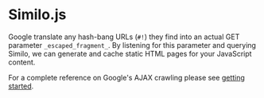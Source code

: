 Similo.js
=========

Google translate any hash-bang URLs (`#!`) they find into an actual GET parameter `_escaped_fragment_`. By listening for this parameter and querying Similo, we can generate and cache static HTML pages for your JavaScript content.

For a complete reference on Google's AJAX crawling please see <a href="https://developers.google.com/webmasters/ajax-crawling/docs/getting-started" taregt="_blank">getting started</a>.